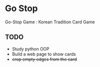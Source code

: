 # Go Stop

Go-Stop Game : Korean Tradition Card Game

## TODO
- Study python OOP
- Build a web page to show cards
- ~~crop empty edges from the card~~